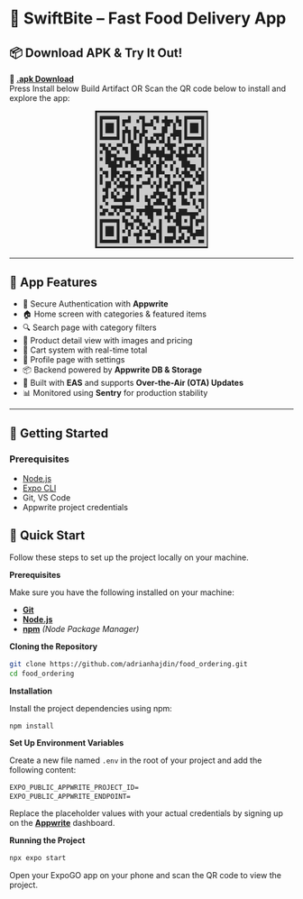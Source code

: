 
# 🍔 SwiftBite – Fast Food Delivery App


## 📦 Download APK & Try It Out!

**🔗 [.apk Download](https://expo.dev/accounts/saieshsharma/projects/fast_food/builds/6682d0ac-f988-4228-bb2e-c3f9b017448b)**  
Press Install below Build Artifact
               OR
Scan the QR code below to install and explore the app:

<p align="center">
  <img src="./assets/SwiftBite_QR.png" alt="Download APK QR" width="200" />
</p>

---

## 📱 App Features

- 🔐 Secure Authentication with **Appwrite**
- 🏠 Home screen with categories & featured items
- 🔍 Search page with category filters
- 🍔 Product detail view with images and pricing
- 🛒 Cart system with real-time total
- 👤 Profile page with settings
- 📦 Backend powered by **Appwrite DB & Storage**
- 📲 Built with **EAS** and supports **Over-the-Air (OTA) Updates**
- 📊 Monitored using **Sentry** for production stability

---

## 🧰 Getting Started

### Prerequisites

- [Node.js](https://nodejs.org/)
- [Expo CLI](https://docs.expo.dev/get-started/installation/)
- Git, VS Code
- Appwrite project credentials

## <a name="quick-start">🤸 Quick Start</a>

Follow these steps to set up the project locally on your machine.

**Prerequisites**

Make sure you have the following installed on your machine:

- **[Git](https://git-scm.com/)**
- **[Node.js](https://nodejs.org/en)**
- **[npm](https://www.npmjs.com/)** _(Node Package Manager)_

**Cloning the Repository**

```bash
git clone https://github.com/adrianhajdin/food_ordering.git
cd food_ordering
```

**Installation**

Install the project dependencies using npm:

```bash
npm install
```

**Set Up Environment Variables**

Create a new file named `.env` in the root of your project and add the following content:

```env
EXPO_PUBLIC_APPWRITE_PROJECT_ID=
EXPO_PUBLIC_APPWRITE_ENDPOINT=
```

Replace the placeholder values with your actual credentials by signing up on the **[Appwrite](https://jsm.dev/rn-food-appwrite)** dashboard.

**Running the Project**

```bash
npx expo start
```

Open your ExpoGO app on your phone and scan the QR code to view the project.
